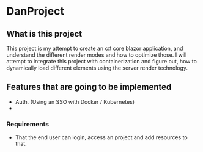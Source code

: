 # DanProject

## What is this project

This project is my attempt to create an c# core blazor application, and understand the different render modes and how to optimize those.
I will attempt to integrate this project with containerization and figure out, how to dynamically load different elements using the server render technology.


## Features that are going to be implemented

- Auth. (Using an SSO with Docker / Kubernetes)
- 

### Requirements

- That the end user can login, access an project and add resources to that.
